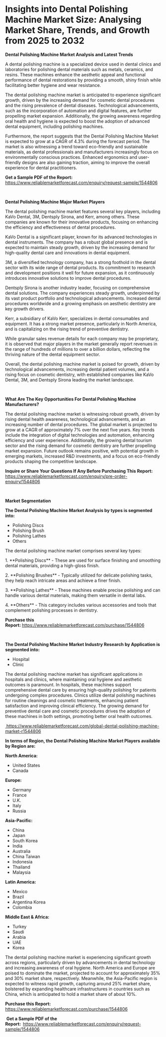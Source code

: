 <p><h1>Insights into Dental Polishing Machine Market Size: Analysing Market Share, Trends, and Growth from 2025 to 2032</h1></p><p><strong>Dental Polishing Machine Market Analysis and Latest Trends</strong></p>
<p><p>A dental polishing machine is a specialized device used in dental clinics and laboratories for polishing dental materials such as metals, ceramics, and resins. These machines enhance the aesthetic appeal and functional performance of dental restorations by providing a smooth, shiny finish while facilitating better hygiene and wear resistance.</p><p>The dental polishing machine market is anticipated to experience significant growth, driven by the increasing demand for cosmetic dental procedures and the rising prevalence of dental diseases. Technological advancements, such as the incorporation of automation and digital features, are further propelling market expansion. Additionally, the growing awareness regarding oral health and hygiene is expected to boost the adoption of advanced dental equipment, including polishing machines.</p><p>Furthermore, the report suggests that the Dental Polishing Machine Market is expected to grow at a CAGR of 4.3% during the forecast period. The market is also witnessing a trend toward eco-friendly and sustainable materials, as dental professionals and manufacturers increasingly focus on environmentally conscious practices. Enhanced ergonomics and user-friendly designs are also gaining traction, aiming to improve the overall experience for dental practitioners.</p></p>
<p><strong>Get a Sample PDF of the Report:&nbsp;</strong> <a href="https://www.reliablemarketforecast.com/enquiry/request-sample/1544806?utm_campaign=1110&utm_medium=2&utm_source=Github&utm_content=ia&utm_term=13042025&utm_id=dental-polishing-machine">https://www.reliablemarketforecast.com/enquiry/request-sample/1544806</a></p>
<p>&nbsp;</p>
<p><strong>Dental Polishing Machine Major Market Players</strong></p>
<p><p>The dental polishing machine market features several key players, including KaVo Dental, 3M, Dentsply Sirona, and Kerr, among others. These companies are known for their innovative products, focusing on enhancing the efficiency and effectiveness of dental procedures.</p><p>KaVo Dental is a significant player, known for its advanced technologies in dental instruments. The company has a robust global presence and is expected to maintain steady growth, driven by the increasing demand for high-quality dental care and innovations in dental equipment. </p><p>3M, a diversified technology company, has a strong foothold in the dental sector with its wide range of dental products. Its commitment to research and development positions it well for future expansion, as it continuously introduces innovative solutions to improve dental procedures.</p><p>Dentsply Sirona is another industry leader, focusing on comprehensive dental solutions. The company experiences steady growth, underpinned by its vast product portfolio and technological advancements. Increased dental procedures worldwide and a growing emphasis on aesthetic dentistry are key growth drivers.</p><p>Kerr, a subsidiary of KaVo Kerr, specializes in dental consumables and equipment. It has a strong market presence, particularly in North America, and is capitalizing on the rising trend of preventive dentistry.</p><p>While granular sales revenue details for each company may be proprietary, it is observed that major players in the market generally report revenues in the range of hundreds of millions to over a billion dollars, reflecting the thriving nature of the dental equipment sector.</p><p>Overall, the dental polishing machine market is poised for growth, driven by technological advancements, increasing dental patient volumes, and a rising focus on cosmetic dentistry, with established companies like KaVo Dental, 3M, and Dentsply Sirona leading the market landscape.</p></p>
<p>&nbsp;</p>
<p><strong>What Are The Key Opportunities For Dental Polishing Machine Manufacturers?</strong></p>
<p><p>The dental polishing machine market is witnessing robust growth, driven by rising dental health awareness, technological advancements, and an increasing number of dental procedures. The global market is projected to grow at a CAGR of approximately 7% over the next five years. Key trends include the integration of digital technologies and automation, enhancing efficiency and user experience. Additionally, the growing dental tourism sector and the rising demand for cosmetic dentistry are further propelling market expansion. Future outlook remains positive, with potential growth in emerging markets, increased R&D investments, and a focus on eco-friendly products shaping the competitive landscape.</p></p>
<p><strong>Inquire or Share Your Questions If Any Before Purchasing This Report:</strong> <a href="https://www.reliablemarketforecast.com/enquiry/pre-order-enquiry/1544806?utm_campaign=1110&utm_medium=2&utm_source=Github&utm_content=ia&utm_term=13042025&utm_id=dental-polishing-machine">https://www.reliablemarketforecast.com/enquiry/pre-order-enquiry/1544806</a></p>
<p>&nbsp;</p>
<p><strong>Market Segmentation</strong></p>
<p><strong>The Dental Polishing Machine Market Analysis by types is segmented into:</strong></p>
<p><ul><li>Polishing Discs</li><li>Polishing Brush</li><li>Polishing Lathes</li><li>Others</li></ul></p>
<p><p>The dental polishing machine market comprises several key types: </p><p>1. **Polishing Discs** - These are used for surface finishing and smoothing dental materials, providing a high-gloss finish.</p><p>2. **Polishing Brushes** - Typically utilized for delicate polishing tasks, they help reach intricate areas and achieve a finer finish.</p><p>3. **Polishing Lathes** - These machines enable precise polishing and can handle various dental materials, making them versatile in dental labs.</p><p>4. **Others** - This category includes various accessories and tools that complement polishing processes in dentistry.</p></p>
<p><strong>Purchase this Report:&nbsp;</strong><a href="https://www.reliablemarketforecast.com/purchase/1544806?utm_campaign=1110&utm_medium=2&utm_source=Github&utm_content=ia&utm_term=13042025&utm_id=dental-polishing-machine">https://www.reliablemarketforecast.com/purchase/1544806</a></p>
<p>&nbsp;</p>
<p><strong>The Dental Polishing Machine Market Industry Research by Application is segmented into:</strong></p>
<p><ul><li>Hospital</li><li>Clinic</li></ul></p>
<p><p>The dental polishing machine market has significant applications in hospitals and clinics, where maintaining oral hygiene and aesthetic outcomes is paramount. In hospitals, these machines support comprehensive dental care by ensuring high-quality polishing for patients undergoing complex procedures. Clinics utilize dental polishing machines for routine cleanings and cosmetic treatments, enhancing patient satisfaction and improving clinical efficiency. The growing demand for preventive dental care and cosmetic procedures drives the adoption of these machines in both settings, promoting better oral health outcomes.</p></p>
<p><a href="https://www.reliablemarketforecast.com/global-dental-polishing-machine-market-r1544806?utm_campaign=1110&utm_medium=2&utm_source=Github&utm_content=ia&utm_term=13042025&utm_id=dental-polishing-machine">&nbsp;https://www.reliablemarketforecast.com/global-dental-polishing-machine-market-r1544806</a></p>
<p><strong>In terms of Region, the Dental Polishing Machine Market Players available by Region are:</strong></p>
<p>
    <p> <strong> North America: </strong>
        <ul>
            <li>United States</li>
            <li>Canada</li>
        </ul>
        </p> 
    <p> <strong> Europe: </strong>
        <ul>
            <li>Germany</li>
            <li>France</li>
            <li>U.K.</li>
            <li>Italy</li>
            <li>Russia</li>
        </ul>
        </p> 
    <p> <strong> Asia-Pacific: </strong>
        <ul>
            <li>China</li>
            <li>Japan</li>
            <li>South Korea</li>
            <li>India</li>
            <li>Australia</li>
            <li>China Taiwan</li>
            <li>Indonesia</li>
            <li>Thailand</li>
            <li>Malaysia</li>
        </ul>
        </p> 
    <p> <strong> Latin America: </strong>
        <ul>
            <li>Mexico</li>
            <li>Brazil</li>
            <li>Argentina Korea</li>
            <li>Colombia</li>
        </ul>
        </p> 
    <p> <strong> Middle East & Africa: </strong>
        <ul>
            <li>Turkey</li>
            <li>Saudi</li>
            <li>Arabia</li>
            <li>UAE</li>
            <li>Korea</li>
        </ul>
    </p>
    </p>
<p><p>The dental polishing machine market is experiencing significant growth across regions, particularly driven by advancements in dental technology and increasing awareness of oral hygiene. North America and Europe are poised to dominate the market, projected to account for approximately 35% and 30% market share, respectively. Meanwhile, the Asia-Pacific region is expected to witness rapid growth, capturing around 25% market share, bolstered by expanding healthcare infrastructures in countries such as China, which is anticipated to hold a market share of about 10%.</p></p>
<p><strong>Purchase this Report: </strong><a href="https://www.reliablemarketforecast.com/purchase/1544806?utm_campaign=1110&utm_medium=2&utm_source=Github&utm_content=ia&utm_term=13042025&utm_id=dental-polishing-machine">https://www.reliablemarketforecast.com/purchase/1544806</a></p>
<p>&nbsp;<strong>Get a Sample PDF of the Report:&nbsp;&nbsp;</strong><a href="https://www.reliablemarketforecast.com/enquiry/request-sample/1544806?utm_campaign=1110&utm_medium=2&utm_source=Github&utm_content=ia&utm_term=13042025&utm_id=dental-polishing-machine">https://www.reliablemarketforecast.com/enquiry/request-sample/1544806</a></p>
<p><strong></strong></p>
<p><p></p><p></p><p></p></p>